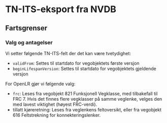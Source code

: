 # TN-ITS-eksport fra NVDB

## Fartsgrenser

### Valg og antagelser

Vi setter følgende TN-ITS-felt der det kan være tvetydighet:

- `validFrom`: Settes til startdato for vegobjektets første versjon
- `beginLifespanVersion`: Settes til startdato for vegobjektets gjeldende versjon

For OpenLR gjør vi følgende valg:

- `frc`: Leses fra vegobjekt 821 Funksjonell Vegklasse, med tilbakefall til FRC 7. Hvis det finnes flere vegklasser på samme veglenke, velges den med lavest viktighet (høyest FRC-verdi).
- tillatt kjøreretning: Leses fra veglenkens feltoversikt, eller fra vegobjekt 616 Feltstrekning for konnekteringslenker.

